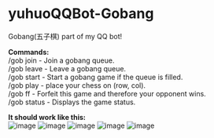# yuhuoQQBot-Gobang
Gobang(五子棋) part of my QQ bot!  

**Commands:**  
/gob join - Join a gobang queue.  
/gob leave - Leave a gobang queue.  
/gob start - Start a gobang game if the queue is filled.  
/gob play <row> <col> - place your chess on (row, col).  
/gob ff - Forfeit this game and therefore your opponent wins.  
/gob status - Displays the game status.  

**It should work like this:**  
![image](https://github.com/user-attachments/assets/161ba3ae-ea10-4dc5-9da4-23763cfb057d)
![image](https://github.com/user-attachments/assets/22ae43f2-c8c4-47d0-8849-d19ba1db49a2)
![image](https://github.com/user-attachments/assets/9f3dba6d-fda4-468f-87c3-e791ea2467f4)
![image](https://github.com/user-attachments/assets/fae4524b-2b1b-4f59-b732-33601bfa682d)
![image](https://github.com/user-attachments/assets/9534cfdc-012b-4edc-b1d9-235a29033756)

